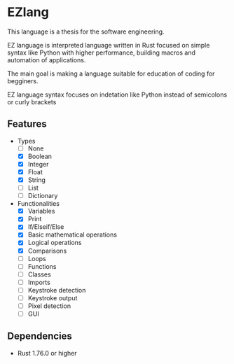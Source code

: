 # EZlang

This language is a thesis for the software engineering.

EZ language is interpreted language written in Rust focused on simple syntax like Python with higher performance, building macros and automation of applications. 

The main goal is making a language suitable for education of coding for begginers.

EZ language syntax focuses on indetation like Python instead of semicolons or curly brackets

## Features
- Types 
  - [ ] None 
  - [x] Boolean
  - [x] Integer
  - [x] Float
  - [x] String
  - [ ] List
  - [ ] Dictionary
- Functionalities
  - [x] Variables
  - [x] Print
  - [x] If/Elseif/Else
  - [x] Basic mathematical operations
  - [x] Logical operations
  - [x] Comparisons
  - [ ] Loops
  - [ ] Functions
  - [ ] Classes
  - [ ] Imports
  - [ ] Keystroke detection
  - [ ] Keystroke output
  - [ ] Pixel detection
  - [ ] GUI

## Dependencies
- Rust 1.76.0 or higher